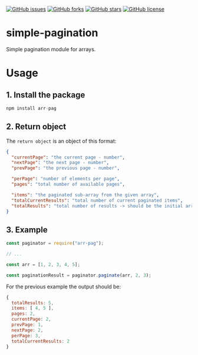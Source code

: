 [![GitHub issues](https://img.shields.io/github/issues/AndreiLucaci/simple-pagination)](https://github.com/AndreiLucaci/simple-pagination/issues)
[![GitHub forks](https://img.shields.io/github/forks/AndreiLucaci/simple-pagination)](https://github.com/AndreiLucaci/simple-pagination/network)
[![GitHub stars](https://img.shields.io/github/stars/AndreiLucaci/simple-pagination)](https://github.com/AndreiLucaci/simple-pagination/stargazers)
[![GitHub license](https://img.shields.io/github/license/AndreiLucaci/simple-pagination)](https://github.com/AndreiLucaci/simple-pagination/blob/master/LICENSE)

# simple-pagination

Simple pagination module for arrays.

# Usage

## 1. Install the package

```js
npm install arr-pag
```

## 2. Return object

The `return object` is an object of this format:

```json
{
  "currentPage": "the current page - number",
  "nextPage": "the next page - number",
  "prevPage": "the previous page - number",

  "perPage": "number of elements per page",
  "pages": "total number of available pages",

  "items": "the paginated sub-array from the given array",
  "totalCurrentResults": "total number of current paginated items",
  "totalResults": "total number of results -> should be the initial array length"
}
```

## 3. Example

```js
const paginator = require("arr-pag");

// ...

const arr = [1, 2, 3, 4, 5];

const paginationResult = paginator.paginate(arr, 2, 3);
```

For the previous example the output should be:

```js
{
  totalResults: 5,
  items: [ 4, 5 ],
  pages: 2,
  currentPage: 2,
  prevPage: 1,
  nextPage: 2,
  perPage: 3,
  totalCurrentResults: 2
}
```
